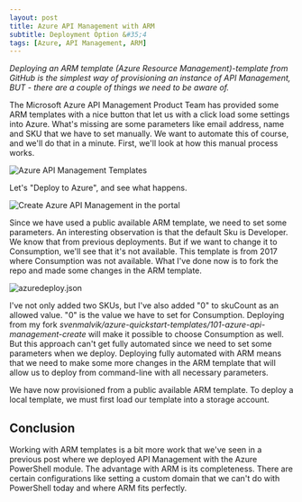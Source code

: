 ```yaml
---
layout: post
title: Azure API Management with ARM
subtitle: Deployment Option &#35;4
tags: [Azure, API Management, ARM]
---
```


*Deploying an ARM template (Azure Resource Management)-template from GitHub is the simplest way of provisioning an instance of API Management, BUT - there are a couple of things we need to be aware of.*

The Microsoft Azure API Management Product Team has provided some ARM templates with a nice button that let us with a click load some settings into Azure. What's missing are some parameters like email address, name and SKU that we have to set manually. We want to automate this of course, and we'll do that in a minute. First, we'll look at how this manual process works.

![Azure API Management Templates](https://media-exp1.licdn.com/dms/image/C4E12AQE3qrEv-Vno9w/article-inline_image-shrink_1500_2232/0?e=1591833600&v=beta&t=R7U0W9JMfI5PuCJuD4AsNxEtG2sI-6xI3NJq-Fl5Vb4)

Let's "Deploy to Azure", and see what happens.

![Create Azure API Management in the portal](https://media-exp1.licdn.com/dms/image/C4E12AQFEO93FOqcQEw/article-inline_image-shrink_1500_2232/0?e=1591833600&v=beta&t=E2q0HFP-SszekKoOcFH6xKJsEZyWxQXFuqSXNxsZTvI)

Since we have used a public available ARM template, we need to set some parameters. An interesting observation is that the default Sku is Developer. We know that from previous deployments. But if we want to change it to Consumption, we'll see that it's not available. This template is from 2017 where Consumption was not available. What I've done now is to fork the repo and made some changes in the ARM template.

![azuredeploy.json](https://media-exp1.licdn.com/dms/image/C4E12AQECue_7BNvZxA/article-inline_image-shrink_1500_2232/0?e=1591833600&v=beta&t=bGKWfBT98A5eUN8xYhogXi6aKSUuSamn83He2f0EHYo)

I've not only added two SKUs, but I've also added "0" to skuCount as an allowed value. "0" is the value we have to set for Consumption. Deploying from my fork *svenmalvik/azure-quickstart-templates/101-azure-api-management-create* will make it possible to choose Consumption as well. But this approach can't get fully automated since we need to set some parameters when we deploy. Deploying fully automated with ARM means that we need to make some more changes in the ARM template that will allow us to deploy from command-line with all necessary parameters.

We have now provisioned from a public available ARM template. To deploy a local template, we must first load our template into a storage account.

## Conclusion
Working with ARM templates is a bit more work that we've seen in a previous post where we deployed API Management with the Azure PowerShell module. The advantage with ARM is its completeness. There are certain configurations like setting a custom domain that we can't do with PowerShell today and where ARM fits perfectly.

